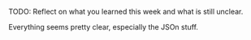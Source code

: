 TODO: Reflect on what you learned this week and what is still unclear.

Everything seems pretty clear, especially the JSOn stuff.